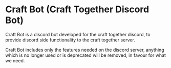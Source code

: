 # Craft Bot (Craft Together Discord Bot)
Craft Bot is a discord bot developed for the craft together discord, to provide discord side functionality to the craft together server.

Craft Bot includes only the features needed on the discord server, anything which is no longer used or is deprecated will be removed, in favour for what we need.